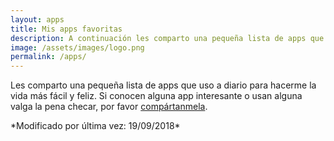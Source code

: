 ```yaml
---
layout: apps
title: Mis apps favoritas
description: A continuación les comparto una pequeña lista de apps que uso a diario para hacerme la existencia más fácil y feliz. Si conocen alguna app interesante o usan alguna valga la pena descargarse por favor compártanmela.
image: /assets/images/logo.png
permalink: /apps/
---
```


Les comparto una pequeña lista de apps que uso a diario para hacerme la vida más fácil y feliz. Si conocen alguna app interesante o usan alguna valga la pena checar, por favor [compártanmela][1].

<p class="text-center">*Modificado por última vez: 19/09/2018*</p>

[1]: /contacto/
